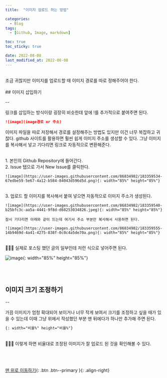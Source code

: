 ```yaml
---
title:  "이미지 업로드 하는 방법" 

categories:
  - Blog
tags:
  - [Github, Image, markdown]

toc: true
toc_sticky: true

date: 2022-08-08
last_modified_at: 2022-08-08
---
```


<br/> 
조금 귀찮지만 이미지를 업로드할 때 이미지 경로를 따로 정해주어야 한다.
<br/> <br/> 
## 이미지 삽입하기

--

링크를 삽입하는 방식이랑 굉장히 비슷한데 앞에 !를 추가적으로 붙여주면 된다. 

```markdown
![image](image경로 or 주소)
```
  
이미지 파일을 따로 저장해서 경로를 설정해주는 방법도 있지만 이건 너무 복잡하고 귀찮다. github 사이트를 활용하면 훨씬 쉽게 이미지 주소를 생성할 수 있다. 그냥 이미지를 복사해서 넣고 기다리면 링크로 자동적으로 변환해준다.   

  
<br/> 
1. 본인의 Github Repository에 들어간다.  
<br/> 
2. Issue 탭으로 가서 New Issue를 클릭한다.   
    
    ![image](https://user-images.githubusercontent.com/86834982/183359534-67edbe59-5e67-4a12-b584-84043d596d5d.png){: width="85%" height="85%"}
    
<br/> 
3. 업로드 할 이미지를 복사해서 붙여 넣으면 자동적으로 이미지 주소가 생성된다.   
    
    ![image](https://user-images.githubusercontent.com/86834982/183359540-b25bfc3c-aa5a-4441-9f8d-d68253034826.jpeg){: width="85%" height="85%"}
    
    잠시 기다리면 아래와 같이 뜨는데 여기서 주소 부분만 복사해서 사용하면 된다.
    
    ![image](https://user-images.githubusercontent.com/86834982/183359555-14b9469d-4a41-4275-838f-0c0c4a5de70a.png){: width="85%" height="85%"}
    
    
<br/> 
💁🏻‍♀️ 실제로 포스팅 했던 글의 일부인데 저런 식으로 넣어주면 된다. 

![image](https://user-images.githubusercontent.com/86834982/183359767-833afc96-9e2b-4c79-8b17-896193530e10.png){: width="85%" height="85%"}

     

<br/> <br/> 
## 이미지 크기 조정하기

--

가끔 이미지가 엄청 확대되어 보이거나 너무 작게 보여서 크기를 조정하고 싶을 때가 있을 수 있는데 이때 그냥 위에서 작성했던 부분 맨 뒤에다가 하나만 추가해 주면 된다. 

```markdown
{: width="비율%" height="비율%"}
```
<br/> 
💁🏻‍♀️ 이렇게 하면 비율대로 조정된 이미지가 잘 업로드 된 것을 확인해볼 수 있다.
<br/> <br/> 


<br/><br/>
[맨 위로 이동하기](#){: .btn .btn--primary }{: .align-right}
